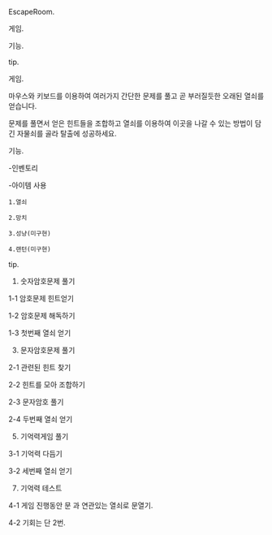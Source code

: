 EscapeRoom.&nbsp;

게임.


기능.


tip.


게임.

  마우스와 키보드를 이용하여 여러가지 간단한 문제를 풀고 곧 부러질듯한 오래된 열쇠를 얻습니다.
  
  문제를 풀면서 얻은 힌트들을 조합하고 열쇠를 이용하여 이곳을 나갈 수 있는 방법이 담긴 자물쇠를 골라 탈출에 성공하세요.

기능.

  -인벤토리
  
  -아이템 사용
  
    1.열쇠
    
    2.망치
    
    3.성냥(미구현)
    
    4.랜턴(미구현)
    

tip.

1. 숫자암호문제 풀기

  1-1 암호문제 힌트얻기
  
  1-2 암호문제 해독하기
  
  1-3 첫번째 열쇠 얻기
  
3. 문자암호문제 풀기

  2-1 관련된 힌트 찾기
  
  2-2 힌트를 모아 조합하기
  
  2-3 문자암호 풀기
  
  2-4 두번째 열쇠 얻기
  
5. 기억력게임 풀기
   
  3-1 기억력 다듬기
  
  3-2 세번째 열쇠 얻기
  
7. 기억력 테스트
   
  4-1 게임 진행동안 문 과 연관있는 열쇠로 문열기.

  4-2 기회는 단 2번.




